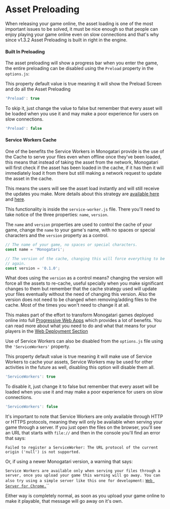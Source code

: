 # Asset Preloading

When releasing your game online, the asset loading is one of the most important issues to be solved, it must be nice enough so that people can enjoy playing your game online even on slow connections and that's why since v1.3.2 Asset Preloading is built in right in the engine.

#### Built In Preloading

The asset preloading will show a progress bar when you enter the game, the entire preloading can be disabled using the `Preload` property in the `options.js`:

This property default value is true meaning it will show the Preload Screen and do all the Asset Preloading

```javascript
'Preload': true
```

To skip it, just change the value to false but remember that every asset will be loaded when you use it and may make a poor experience for users on slow connections.

```javascript
'Preload': false
```

#### Service Workers Cache

One of the benefits the Service Workers in Monogatari provide is the use of the Cache to serve your files even when offline once they've been loaded, this means that instead of taking the asset from the network, Monogatari will first check if the asset has been loaded in the cache, if it has then it will immediately load it from there but still making a network request to update the asset in the cache.

This means the users will see the asset load instantly and will still receive the updates you make. More details about this strategy are [available here](https://serviceworke.rs/strategy-cache-and-update_service-worker_doc.html) and [here](https://css-tricks.com/serviceworker-for-offline/).

This functionality is inside the `service-worker.js` file. There you'll need to take notice of the three properties: `name`, `version`.

The `name` and `version` properties are used to control the cache of your game, change the `name` to your game's name, with no spaces or special characters and the `version` property as a control.

```javascript
// The name of your game, no spaces or special characters.
const name = 'Monogatari';

// The version of the cache, changing this will force everything to be cached
// again.
const version = '0.1.0';
```

What does using the `version` as a control means? changing the version will force all the assets to re-cache, useful specially when you make significant changes to them but remember that the cache strategy used will update your files eventually without the need of changing this version. Also the version does not need to be changed when removing/adding files to the cache. Most of the times you won't need to change it at all.

This makes part of the effort to transform Monogatari games deployed online into full [Progressive Web Apps](https://en.wikipedia.org/wiki/Progressive_web_app) which provides a lot of benefits. You can read more about what you need to do and what that means for your players in the [Web Deployment Section](https://monogatari.io/documentation/release/web/)

Use of Service Workers can also be disabled from the `options.js` file using the `'ServiceWorkers'` property.

This property default value is true meaning it will make use of Service Workers to cache your assets, Service Workers may be used for other activities in the future as well, disabling this option will disable them all.

```javascript
'ServiceWorkers': true
```

To disable it, just change it to false but remember that every asset will be loaded when you use it and may make a poor experience for users on slow connections.

```javascript
'ServiceWorkers': false
```

It's important to note that Service Workers are only available through HTTP or HTTPS protocols, meaning they will only be available when serving your game through a server. If you just open the files on the browser, you'll see an URL that starts with `file://` and then in the console you'll find an error that says:

`Failed to register a ServiceWorker: The URL protocol of the current origin ('null') is not supported.`

Or, if using a newer Monogatari version, a warning that says:

`Service Workers are available only when serving your files through a server, once you upload your game this warning will go away. You can also try using a simple server like this one for development:` [`Web Server for Chrome.`](https://chrome.google.com/webstore/detail/web-server-for-chrome/ofhbbkphhbklhfoeikjpcbhemlocgigb/)\`\`

Either way is completely normal, as soon as you upload your game online to make it playable, that message will go away on it's own.

